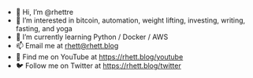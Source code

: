 - 👋 Hi, I’m @rhettre
- 👀 I’m interested in bitcoin, automation, weight lifting, investing, writing, fasting, and yoga
- 🌱 I’m currently learning Python / Docker / AWS
- 📫 Email me at rhett@rhett.blog 
- 🎥 Find me on YouTube at https://rhett.blog/youtube
- 🐦 Follow me on Twitter at https://rhett.blog/twitter

<!---
rhettre/rhettre is a ✨ special ✨ repository because its `README.md` (this file) appears on your GitHub profile.
You can click the Preview link to take a look at your changes.
--->
